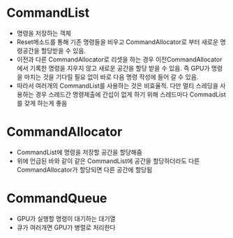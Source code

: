 # CommandList
- 명령을 저장하는 객체
- Reset메소드를 통해 기존 명령들을 비우고 CommandAllocator로 부터 새로운 명령공간을 할당받을 수 있음.
- 이전과 다른 CommandAllocator로 리셋을 하는 경우 이전CommandAllocator에서 기록한 명령을 지우지 않고 새로운 공간을 할당 받을 수 있음. 즉 GPU가 명령을 마치는 것을 기다릴 필요 없이 바로 다음 명령 작성에 들어 갈 수 있음.
- 따라서 여러개의 CommandList를 사용하는 것은 비효율적. 다만 멀티 스레딩을 사용하는 경우 스레드간 명령제출에 간섭이 없게 하기 위해 스레드마다 CommadList를 갖게 하는게 좋음
# CommandAllocator
- CommandList에 명령을 저장할 공간을 할당해줌
- 위에 언급된 바와 같이 같은 CommandList에 공간을 할당하더라도 다른 CommandAllocator가 할당되면 다른 공간에 할당됨
# CommandQueue
- GPU가 실행할 명령이 대기하는 대기열
- 큐가 여러개면 GPU가 병렬로 처리한다